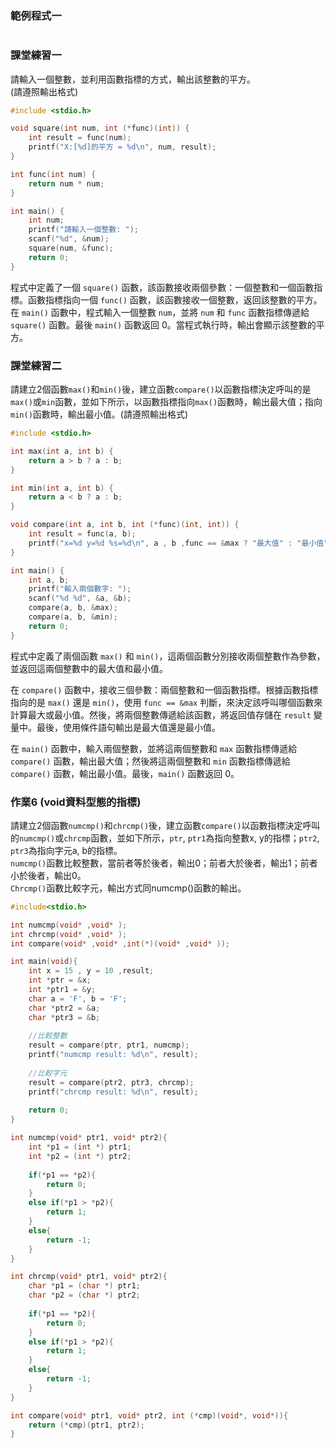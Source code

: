 ### 範例程式一
```c

```

### 課堂練習一
請輸入一個整數，並利用函數指標的方式，輸出該整數的平方。  
(請遵照輸出格式)  
```c
#include <stdio.h>

void square(int num, int (*func)(int)) {
    int result = func(num);
    printf("X:[%d]的平方 = %d\n", num, result);
}

int func(int num) {
    return num * num;
}

int main() {
    int num;
    printf("請輸入一個整數: ");
    scanf("%d", &num);
    square(num, &func);
    return 0;
}
```
程式中定義了一個 `square()` 函數，該函數接收兩個參數：一個整數和一個函數指標。函數指標指向一個 `func()` 函數，該函數接收一個整數，返回該整數的平方。  
在 `main()` 函數中，程式輸入一個整數 `num`，並將 `num` 和 `func` 函數指標傳遞給 `square()` 函數。最後 `main()` 函數返回 0。當程式執行時，輸出會顯示該整數的平方。

### 課堂練習二
請建立2個函數`max()`和`min()`後，建立函數`compare()`以函數指標決定呼叫的是`max()`或`min`函數，並如下所示，以函數指標指向`max()`函數時，輸出最大值；指向`min()`函數時，輸出最小值。(請遵照輸出格式)  
```c
#include <stdio.h>

int max(int a, int b) {
    return a > b ? a : b;  
}

int min(int a, int b) {
    return a < b ? a : b;
}

void compare(int a, int b, int (*func)(int, int)) {
    int result = func(a, b);
    printf("x=%d y=%d %s=%d\n", a , b ,func == &max ? "最大值" : "最小值", result);
}

int main() {
    int a, b;
    printf("輸入兩個數字: ");
    scanf("%d %d", &a, &b);
    compare(a, b, &max);
    compare(a, b, &min);
    return 0;
}
```
程式中定義了兩個函數 `max()` 和 `min()`，這兩個函數分別接收兩個整數作為參數，並返回這兩個整數中的最大值和最小值。

在 `compare()` 函數中，接收三個參數：兩個整數和一個函數指標。根據函數指標指向的是 `max()` 還是 `min()`，使用 `func == &max` 判斷，來決定該呼叫哪個函數來計算最大或最小值。然後，將兩個整數傳遞給該函數，將返回值存儲在 `result` 變量中。最後，使用條件語句輸出是最大值還是最小值。

在 `main()` 函數中，輸入兩個整數，並將這兩個整數和 `max` 函數指標傳遞給 `compare()` 函數，輸出最大值；然後將這兩個整數和 `min` 函數指標傳遞給 `compare()` 函數，輸出最小值。最後，`main()` 函數返回 0。


### 作業6 (void資料型態的指標)
請建立2個函數`numcmp()`和`chrcmp()`後，建立函數`compare()`以函數指標決定呼叫的`numcmp()`或`chrcmp`函數，並如下所示，`ptr`, `ptr1`為指向整數x, y的指標；`ptr2`, `ptr3`為指向字元a, b的指標。  
`numcmp()`函數比較整數，當前者等於後者，輸出0；前者大於後者，輸出1；前者小於後者，輸出0。  
`Chrcmp()`函數比較字元，輸出方式同numcmp()函數的輸出。  

```c
#include<stdio.h>

int numcmp(void* ,void* );
int chrcmp(void* ,void* );
int compare(void* ,void* ,int(*)(void* ,void* ));

int main(void){
    int x = 15 , y = 10 ,result;
    int *ptr = &x;
    int *ptr1 = &y;
    char a = 'F', b = 'F';
    char *ptr2 = &a;
    char *ptr3 = &b;
    
    //比較整數
    result = compare(ptr, ptr1, numcmp);
    printf("numcmp result: %d\n", result);
    
    //比較字元
    result = compare(ptr2, ptr3, chrcmp);
    printf("chrcmp result: %d\n", result);
    
    return 0;
}

int numcmp(void* ptr1, void* ptr2){
    int *p1 = (int *) ptr1;
    int *p2 = (int *) ptr2;
    
    if(*p1 == *p2){
        return 0;
    }
    else if(*p1 > *p2){
        return 1;
    }
    else{
        return -1;
    }
}

int chrcmp(void* ptr1, void* ptr2){
    char *p1 = (char *) ptr1;
    char *p2 = (char *) ptr2;
    
    if(*p1 == *p2){
        return 0;
    }
    else if(*p1 > *p2){
        return 1;
    }
    else{
        return -1;
    }
}

int compare(void* ptr1, void* ptr2, int (*cmp)(void*, void*)){
    return (*cmp)(ptr1, ptr2);
}

```
